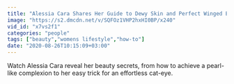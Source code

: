 ```yaml
---
title: "Alessia Cara Shares Her Guide to Dewy Skin and Perfect Winged Eyeliner"
image: "https://s2.dmcdn.net/v/SQFOz1VHP2hxHI0BP/x240"
vid_id: "x7vs2f1"
categories: "people"
tags: ["beauty","womens lifestyle","how-to"]
date: "2020-08-26T10:15:09+03:00"
---
```

Watch Alessia Cara reveal her beauty secrets, from how to achieve a pearl-like complexion to her easy trick for an effortless cat-eye.

